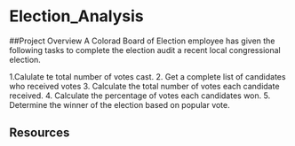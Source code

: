 # Election_Analysis

##Project Overview
A Colorad Board of Election employee has given the following tasks to complete the election audit a recent local congressional election.

1.Calulate te total number of votes cast.
2. Get a complete list of candidates who received votes 
3. Calculate the total number of votes each candidate received.
4. Calculate the percentage of votes each candidates won.
5. Determine the winner of the election based on popular vote.

## Resources
